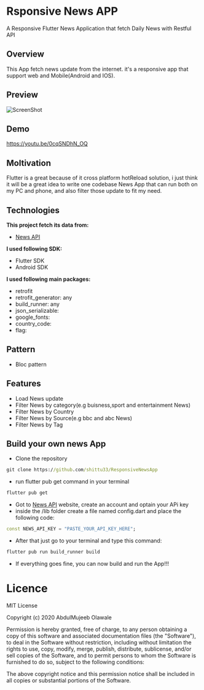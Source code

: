 # Rsponsive News APP
A Responsive Flutter News Application that fetch Daily News with Restful API


## Overview
This App fetch news update from the internet. it's a responsive app that support web and Mobile(Android and IOS).

## Preview

![ScreenShot](https://github.com/shittu33/ResponsiveNewsApp/blob/master/screen.PNG?raw=true)

## Demo

https://youtu.be/0cqSNDhN_OQ

## Moltivation
Flutter is a great because of it cross platform hotReload solution, i just think it will be a great idea to write one codebase News App that can run both on my PC and phone, and also filter those update to fit my need.


## Technologies
**This project fetch its data from:**
* [News API](https://newsapi.org)

**I used following SDK:**
* Flutter SDK
* Android SDK

**I used following main packages:**
* retrofit
* retrofit_generator: any
* build_runner: any
* json_serializable:
*  google_fonts:
*  country_code:
*  flag:

## Pattern
* Bloc pattern


## Features
* Load News update
* Filter News by category(e.g buisness,sport and entertainment News)
* Filter News by Country
* Filter News by Source(e.g bbc and abc News)
* Filter News by Tag


## Build your own news App
* Clone the repository
```cmd
git clone https://github.com/shittu33/ResponsiveNewsApp
```
* run flutter pub get command in your terminal
```cmd
flutter pub get
```
* Got to [News API](https://newsapi.org) website, create an account and optain your APi key
* inside the /lib folder create a file named config.dart and place the following code:
``` Dart
const NEWS_API_KEY = "PASTE_YOUR_API_KEY_HERE";
```
* After that just go to your terminal and type this command: 
```cmd
flutter pub run build_runner build
```
* If everything goes fine, you can now build and run the App!!!

# Licence

  
MIT License

Copyright (c) 2020 AbdulMujeeb Olawale

Permission is hereby granted, free of charge, to any person obtaining a copy
of this software and associated documentation files (the "Software"), to deal
in the Software without restriction, including without limitation the rights
to use, copy, modify, merge, publish, distribute, sublicense, and/or sell
copies of the Software, and to permit persons to whom the Software is
furnished to do so, subject to the following conditions:

The above copyright notice and this permission notice shall be included in all
copies or substantial portions of the Software.
